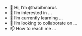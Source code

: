 - 👋 Hi, I’m @habibmarus
- 👀 I’m interested in ...
- 🌱 I’m currently learning ...
- 💞️ I’m looking to collaborate on ...
- 📫 How to reach me ...

<!---
habibmarus/habibmarus is a ✨ special ✨ repository because its `README.md` (this file) appears on your GitHub profile.
You can click the Preview link to take a look at your changes.
--->
